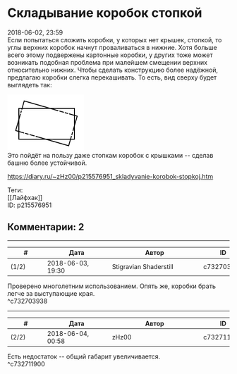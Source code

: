 Складывание коробок стопкой
===========================

  
2018-06-02, 23:59  
 Если попытаться сложить коробки, у которых нет крышек, стопкой, то углы верхних коробок начнут проваливаться в нижние. Хотя больше всего этому подвержены картонные коробки, у других тоже может возникать подобная проблема при малейшем смещении верхних относительно нижних. Чтобы сделать конструкцию более надёжной, предлагаю коробки слегка перекашивать. То есть, вид сверху будет выглядеть так:   
   
  ![](pics/Xlv23PO.png)    
 Это пойдёт на пользу даже стопкам коробок с крышками -- сделав башню более устойчивой.   
  
<https://diary.ru/~zHz00/p215576951_skladyvanie-korobok-stopkoj.htm>  
  
Теги:  
[[Лайфхак]]  
ID: p215576951  


Комментарии: 2
--------------

  


---



|         #         |              Дата              |                     Автор                     |           ID           |
| --- | --- | --- | --- |
| (1/2) | 2018-06-03, 19:30 | Stigravian Shaderstill | c732703938 |

  
 Проверено многолетним использованием. Опять же, коробки брать легче за выступающие края.   
 ^c732703938

---



|         #         |              Дата              |                     Автор                     |           ID           |
| --- | --- | --- | --- |
| (2/2) | 2018-06-04, 00:58 | zHz00 | c732711900 |

  
 Есть недостаток -- общий габарит увеличивается.   
 ^c732711900